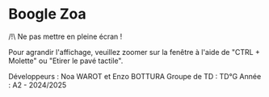 # Boogle Zoa

/!\ Ne pas mettre en pleine écran !

Pour agrandir l'affichage, veuillez zoomer sur la fenêtre à l'aide de "CTRL + Molette" ou "Etirer le pavé tactile".

Développeurs : Noa WAROT et Enzo BOTTURA
Groupe de TD : TD°G
Année : A2 - 2024/2025